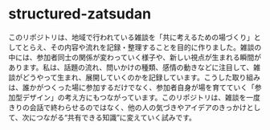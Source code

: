 # structured-zatsudan
このリポジトリは、地域で行われている雑談を「共に考えるための場づくり」としてとらえ、その内容や流れを記録・整理することを目的に作りました。雑談の中には、参加者同士の関係が変わっていく様子や、新しい視点が生まれる瞬間があります。私は、話題の流れ、問いかけの種類、感情の動きなどに注目して、雑談がどうやって生まれ、展開していくのかを記録しています。こうした取り組みは、誰かがつくった場に参加するだけでなく、参加者自身が場を育てていく「参加型デザイン」の考え方にもつながっています。このリポジトリは、雑談を一度きりの会話で終わらせるのではなく、他の人の気づきやアイデアのきっかけとして、次につながる“共有できる知識”に変えていく試みです。

